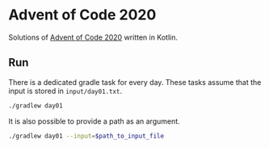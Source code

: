 Advent of Code 2020
===================

Solutions of [Advent of Code 2020](https://adventofcode.com/2020) written in Kotlin.

Run
---

There is a dedicated gradle task for every day.
These tasks assume that the input is stored in `input/day01.txt`.

```bash
./gradlew day01
```

It is also possible to provide a path as an argument.
```bash
./gradlew day01 --input=$path_to_input_file  
```